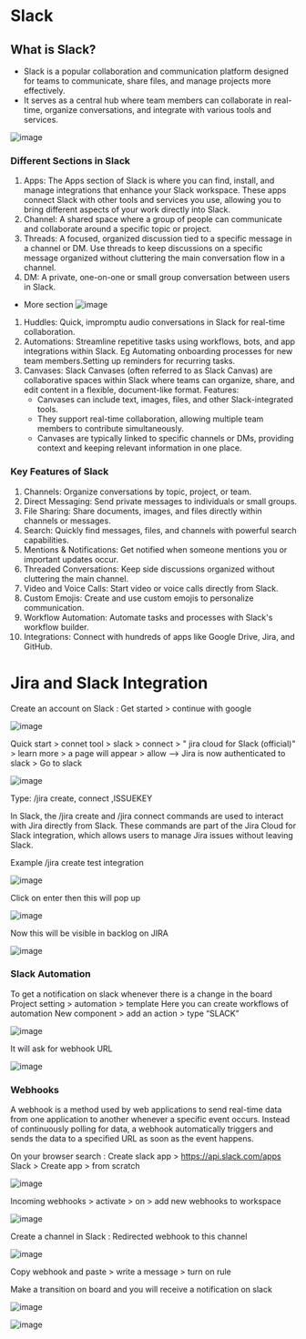 # Slack

## What is Slack?
- Slack is a popular collaboration and communication platform designed for teams to communicate, share files, and manage projects more effectively. 
- It serves as a central hub where team members can collaborate in real-time, organize conversations, and integrate with various tools and services.

![image](https://github.com/user-attachments/assets/2562179c-4e17-46dd-b1ef-ffb3ab35b121)

### Different Sections in Slack 
1. Apps: The Apps section of Slack is where you can find, install, and manage integrations that enhance your Slack workspace. These apps connect Slack with other tools and services you use, allowing you to bring different aspects of your work directly into Slack.
2. Channel: A shared space where a group of people can communicate and collaborate around a specific topic or project.
3. Threads:  A focused, organized discussion tied to a specific message in a channel or DM. Use threads to keep discussions on a specific message organized without cluttering the main conversation flow in a channel.
4. DM: A private, one-on-one or small group conversation between users in Slack.
   
- More section
  ![image](https://github.com/user-attachments/assets/fb5d198a-0166-430c-ac98-7ad5bc7f1ddf)

1. Huddles: Quick, impromptu audio conversations in Slack for real-time collaboration.
2. Automations: Streamline repetitive tasks using workflows, bots, and app integrations within Slack. Eg Automating onboarding processes for new team members.Setting up reminders for recurring tasks.
3. Canvases: Slack Canvases (often referred to as Slack Canvas) are collaborative spaces within Slack where teams can organize, share, and edit content in a flexible, document-like format.
   Features:
   - Canvases can include text, images, files, and other Slack-integrated tools.
   - They support real-time collaboration, allowing multiple team members to contribute simultaneously.
   - Canvases are typically linked to specific channels or DMs, providing context and keeping relevant information in one place.

### Key Features of Slack
1. Channels: Organize conversations by topic, project, or team.
2. Direct Messaging: Send private messages to individuals or small groups.
3. File Sharing: Share documents, images, and files directly within channels or messages.
4. Search: Quickly find messages, files, and channels with powerful search capabilities.
5. Mentions & Notifications: Get notified when someone mentions you or important updates occur.
6. Threaded Conversations: Keep side discussions organized without cluttering the main channel.
7. Video and Voice Calls: Start video or voice calls directly from Slack.
8. Custom Emojis: Create and use custom emojis to personalize communication.
9. Workflow Automation: Automate tasks and processes with Slack's workflow builder.
10. Integrations: Connect with hundreds of apps like Google Drive, Jira, and GitHub.


# Jira and Slack Integration

Create an account on Slack : Get started > continue with google

![image](https://github.com/user-attachments/assets/45f156ff-fb52-4156-b966-b586d3239780)

Quick start > connet tool > slack > connect > " jira cloud for Slack (official)" > learn more > a page will appear > allow --> Jira is now authenticated to slack > Go to slack

![image](https://github.com/user-attachments/assets/f5fd1171-acfb-44fb-8aa9-0739c364accd)

Type: /jira create, connect ,ISSUEKEY

In Slack, the /jira create and /jira connect commands are used to interact with Jira directly from Slack. These commands are part of the Jira Cloud for Slack integration, which allows users to manage Jira issues without leaving Slack.

Example /jira create test integration

![image](https://github.com/user-attachments/assets/cbf6a039-be96-42e6-8b2c-d69cf6d1a29c)

Click on enter then this will pop up

![image](https://github.com/user-attachments/assets/11925754-d17e-4674-811a-59d35531e8cf)

Now this will be visible in backlog on JIRA

![image](https://github.com/user-attachments/assets/5523a5e2-ec80-4c77-bd03-e58fd39c8ba4)



### Slack Automation

To get a notification on slack whenever there is a change in the board
Project setting > automation > template 
Here you can create workflows of automation
New component > add an action > type “SLACK”

![image](https://github.com/user-attachments/assets/11944f7b-2774-4816-8a55-19ffef64d4b6)

It will ask for webhook URL

![image](https://github.com/user-attachments/assets/6c1d0bb9-df59-40a3-baac-7bdaf75aa4c5)


### Webhooks
A webhook is a method used by web applications to send real-time data from one application to another whenever a specific event occurs. Instead of continuously polling for data, a webhook automatically triggers and sends the data to a specified URL as soon as the event happens.

On your browser search : Create slack app > https://api.slack.com/apps
Slack > Create app > from scratch

![image](https://github.com/user-attachments/assets/8dd87812-0f9a-4b8a-97fe-0dbf565d005b)

Incoming webhooks > activate > on > add new webhooks to workspace

![image](https://github.com/user-attachments/assets/0280080e-bac8-4989-bddc-5ce50ce0a779)

Create a channel in Slack : Redirected webhook to this channel

![image](https://github.com/user-attachments/assets/e1e18ef7-7141-4b9e-9e98-3beab7db1ff8)

Copy webhook and paste > write a message > turn on rule 

Make a transition on board and you will receive a notification on slack

![image](https://github.com/user-attachments/assets/2395e2dc-5289-4fef-8d2e-fddf7d8a6146)

![image](https://github.com/user-attachments/assets/26b0e0e7-3ed4-4479-b4de-2de4024b3a0a)

